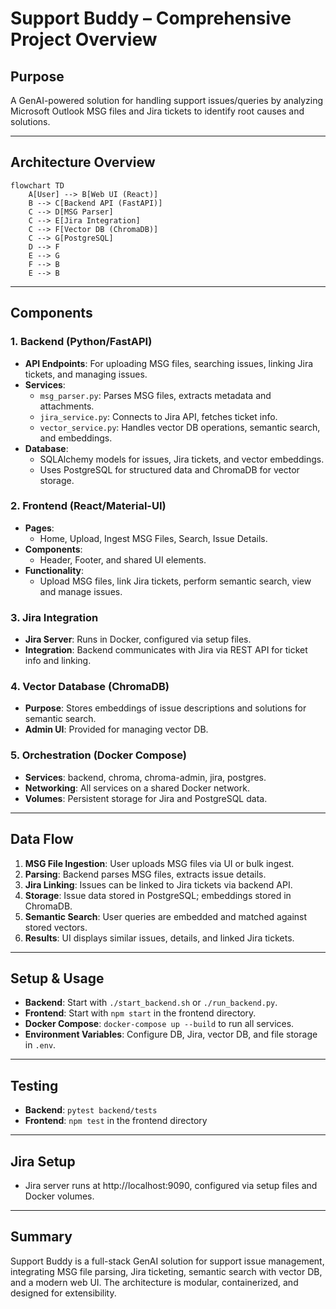# Support Buddy – Comprehensive Project Overview

## Purpose
A GenAI-powered solution for handling support issues/queries by analyzing Microsoft Outlook MSG files and Jira tickets to identify root causes and solutions.

---

## Architecture Overview

```mermaid
flowchart TD
    A[User] --> B[Web UI (React)]
    B --> C[Backend API (FastAPI)]
    C --> D[MSG Parser]
    C --> E[Jira Integration]
    C --> F[Vector DB (ChromaDB)]
    C --> G[PostgreSQL]
    D --> F
    E --> G
    F --> B
    E --> B
```

---

## Components

### 1. Backend (Python/FastAPI)
- **API Endpoints**: For uploading MSG files, searching issues, linking Jira tickets, and managing issues.
- **Services**:
  - `msg_parser.py`: Parses MSG files, extracts metadata and attachments.
  - `jira_service.py`: Connects to Jira API, fetches ticket info.
  - `vector_service.py`: Handles vector DB operations, semantic search, and embeddings.
- **Database**:
  - SQLAlchemy models for issues, Jira tickets, and vector embeddings.
  - Uses PostgreSQL for structured data and ChromaDB for vector storage.

### 2. Frontend (React/Material-UI)
- **Pages**:
  - Home, Upload, Ingest MSG Files, Search, Issue Details.
- **Components**:
  - Header, Footer, and shared UI elements.
- **Functionality**:
  - Upload MSG files, link Jira tickets, perform semantic search, view and manage issues.

### 3. Jira Integration
- **Jira Server**: Runs in Docker, configured via setup files.
- **Integration**: Backend communicates with Jira via REST API for ticket info and linking.

### 4. Vector Database (ChromaDB)
- **Purpose**: Stores embeddings of issue descriptions and solutions for semantic search.
- **Admin UI**: Provided for managing vector DB.

### 5. Orchestration (Docker Compose)
- **Services**: backend, chroma, chroma-admin, jira, postgres.
- **Networking**: All services on a shared Docker network.
- **Volumes**: Persistent storage for Jira and PostgreSQL data.

---

## Data Flow

1. **MSG File Ingestion**: User uploads MSG files via UI or bulk ingest.
2. **Parsing**: Backend parses MSG files, extracts issue details.
3. **Jira Linking**: Issues can be linked to Jira tickets via backend API.
4. **Storage**: Issue data stored in PostgreSQL; embeddings stored in ChromaDB.
5. **Semantic Search**: User queries are embedded and matched against stored vectors.
6. **Results**: UI displays similar issues, details, and linked Jira tickets.

---

## Setup & Usage

- **Backend**: Start with `./start_backend.sh` or `./run_backend.py`.
- **Frontend**: Start with `npm start` in the frontend directory.
- **Docker Compose**: `docker-compose up --build` to run all services.
- **Environment Variables**: Configure DB, Jira, vector DB, and file storage in `.env`.

---

## Testing

- **Backend**: `pytest backend/tests`
- **Frontend**: `npm test` in the frontend directory

---

## Jira Setup

- Jira server runs at http://localhost:9090, configured via setup files and Docker volumes.

---

## Summary

Support Buddy is a full-stack GenAI solution for support issue management, integrating MSG file parsing, Jira ticketing, semantic search with vector DB, and a modern web UI. The architecture is modular, containerized, and designed for extensibility.